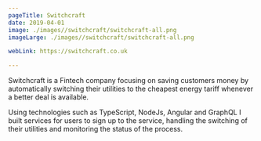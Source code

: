 ```yaml
---
pageTitle: Switchcraft
date: 2019-04-01
image: ./images//switchcraft/switchcraft-all.png
imageLarge: ./images//switchcraft/switchcraft-all.png

webLink: https://switchcraft.co.uk

---
```

Switchcraft is a Fintech company focusing on saving customers money by automatically switching their utilities to the cheapest energy tariff whenever a better deal is available.

Using technologies such as TypeScript, NodeJs, Angular and GraphQL I built services for users to sign up to the service, handling the switching of their utilities and monitoring the status of the process.
